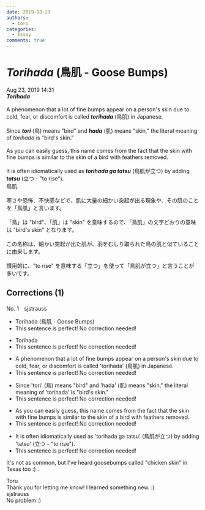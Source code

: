 ```yaml
---
date: 2019-08-23
authors:
  - toru
categories:
  - Essay
comments: true
---
```


# <strong><em>Torihada</strong></em> (鳥肌 - Goose Bumps)
<div class="date">Aug 23, 2019 14:31</div>
<div id="post"><div id="body_show_ori">
<strong><em>Torihada</strong></em><br/><br/>A phenomenon that a lot of fine bumps appear on a person's skin due to cold, fear, or discomfort is called <strong><em>torihada</em></strong> (鳥肌) in Japanese.<br/><br/>Since <strong><em>tori</em></strong> (鳥) means "bird" and <strong><em>hada</em></strong> (肌) means "skin," the literal meaning of <em>torihada</em> is "bird's skin."<br/><br/>As you can easily guess, this name comes from the fact that the skin with fine bumps is similar to the skin of a bird with feathers removed.<br/><br/>It is often idiomatically used as <strong><em>torihada ga tatsu</em></strong> (鳥肌が立つ) by adding <strong><em>tatsu</em></strong> (立つ - "to rise").
</div></div>

<!-- more -->

<div id="post_ja"><div id="body_show_mo">
鳥肌<br/><br/>寒さや恐怖、不快感などで、肌に大量の細かい突起が出る現象や、その肌のことを「鳥肌」と言います。<br/><br/>「鳥」は "bird"、「肌」は "skin" を意味するので、「鳥肌」の文字どおりの意味は "bird's skin" となります。<br/><br/>この名称は、細かい突起が出た肌が、羽をむしり取られた鳥の肌と似ていることに由来します。<br/><br/>慣用的に、"to rise" を意味する「立つ」を使って「鳥肌が立つ」と言うことが多いです。
</div></div>

## Corrections (1)
<div id="block"><div class="first_name"> No. 1　<span class="just_name">sjstrauss</span></div><div id="block2">
<ul class="correction_field">
<li class="incorrect">Torihada (鳥肌 - Goose Bumps)</li>
<li class="corrected perfect">This sentence is perfect! No correction needed!</li>
</ul>
<ul class="correction_field">
<li class="incorrect">Torihada</li>
<li class="corrected perfect">This sentence is perfect! No correction needed!</li>
</ul>
<ul class="correction_field">
<li class="incorrect">A phenomenon that a lot of fine bumps appear on a person's skin due to cold, fear, or discomfort is called 'torihada' (鳥肌) in Japanese.</li>
<li class="corrected perfect">This sentence is perfect! No correction needed!</li>
</ul>
<ul class="correction_field">
<li class="incorrect">Since 'tori' (鳥) means "bird" and 'hada' (肌) means "skin," the literal meaning of 'torihada' is "bird's skin."</li>
<li class="corrected perfect">This sentence is perfect! No correction needed!</li>
</ul>
<ul class="correction_field">
<li class="incorrect">As you can easily guess, this name comes from the fact that the skin with fine bumps is similar to the skin of a bird with feathers removed.</li>
<li class="corrected perfect">This sentence is perfect! No correction needed!</li>
</ul>
<ul class="correction_field">
<li class="incorrect">It is often idiomatically used as 'torihada ga tatsu' (鳥肌が立つ) by adding 'tatsu' (立つ - "to rise").</li>
<li class="corrected perfect">This sentence is perfect! No correction needed!</li>
</ul>
<p class="comment_small">
 It's not as common, but I've heard goosebumps called "chicken skin" in Texas too :) .
</p>

</div><div class="name"><span class="just_name">Toru</span><br>
Thank you for letting me know! I learned something new. :) 
</div>
<div class="name"><span class="just_name">sjstrauss</span><br>
No problem :)
</div>
</div>
